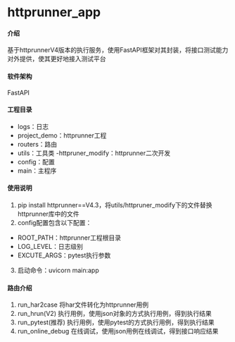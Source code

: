 # httprunner_app

#### 介绍
基于httprunnerV4版本的执行服务，使用FastAPI框架对其封装，将接口测试能力对外提供，使其更好地接入测试平台

#### 软件架构
FastAPI

#### 工程目录

- logs：日志
- project_demo：httprunner工程
- routers：路由
- utils：工具类
  -httpruner_modify：httprunner二次开发
- config：配置
- main：主程序


#### 使用说明
1. pip install httprunner==V4.3，将utils/httpruner_modify下的文件替换httprunner库中的文件
2. config配置包含以下配置：
- ROOT_PATH：httprunner工程根目录
- LOG_LEVEL：日志级别    
- EXCUTE_ARGS：pytest执行参数

3. 启动命令：uvicorn main:app

#### 路由介绍
1. run_har2case
    将har文件转化为httprunner用例
2. run_hrun(V2)
    执行用例，使用json对象的方式执行用例，得到执行结果
3. run_pytest(推荐)
    执行用例，使用pytest的方式执行用例，得到执行结果
4. run_online_debug
    在线调试，使用json用例在线调试，得到接口响应结果
